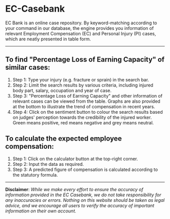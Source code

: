 # EC-Casebank

EC Bank is an online case repository. By keyword-matching according to your command in our database, the engine provides you information of relevant Employment Compensation (EC) and Personal Injury (PI) cases, which are neatly presented in table form.

---

## To find "Percentage Loss of Earning Capacity" of similar cases:
1. Step 1: Type your injury (e.g. fracture or sprain) in the search bar. 
2. Step 2: Limit the search results by various criteria, including injured body part, salary, occupation and year of case.
3. Step 3: "Percentage Loss of Earning Capacity" and other information of relevant cases can be viewed from the table. Graphs are also provided at the bottom to illustrate the trend of compensation in recent years.
4. Step 4: Click on the sentiment button to colour the search results based on judges' perception towards the credibility of the injured worker. Green means positive, red means negative and grey means neutral.



## To calculate the expected employee compensation:
1. Step 1: Click on the calculator button at the top-right corner. 
2. Step 2: Input the data as required.
3. Step 3: A predicted figure of compensation is calculated according to the statutory formula.

---

**Disclaimer**: *While we make every effort to ensure the accuracy of information provided in the EC Casebank, we do not take responsibility for any inaccuracies or errors. Nothing on this website should be taken as legal advice, and we encourage all users to verify the accuracy of important information on their own account.*
